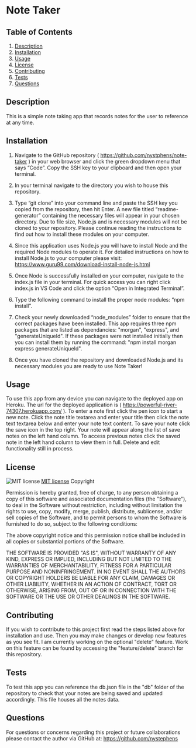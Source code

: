 # Note Taker

## Table of Contents
1. [Description](#description)
2. [Installation](#installation)
3. [Usage](#usage)
4. [License](#license)
5. [Contributing](#contributing)
6. [Tests](#tests)
7. [Questions](#questions)

## Description
This is a simple note taking app that records notes for the user to reference at any time.

## Installation
1.  Navigate to the GitHub repository ( https://github.com/nystphens/note-taker ) in your web browser and click the green dropdown menu that says “Code”.  Copy the SSH key to your clipboard and then open your terminal.  

2.  In your terminal navigate to the directory you wish to house this repository.  

3.  Type “git clone” into your command line and paste the SSH key you copied from the repository, then hit Enter.  A new file titled “readme-generator” containing the necessary files will appear in your chosen directory.  Due to file size, Node.js and is necessary  modules will not be cloned to your repository.  Please continue reading the instructions to find out how to install these modules on your computer. 

4.  Since this application uses Node.js you will have to install Node and the required Node modules to operate it.  For detailed instructions on how  to install Node.js to your computer please visit: https://www.guru99.com/download-install-node-js.html  

5.  Once Node is successfully installed on your computer, navigate to the index.js file in your terminal.  For quick access you can right click index.js in VS Code and click the option “Open in Integrated Terminal”.  

6.  Type the following command to install the proper node modules: “npm install”.  

7.  Check your newly downloaded “node_modules” folder to ensure that the correct packages have been installed.  This app requires three npm packages that are listed as dependancies: "morgan", "express", and "generateUniqueId".  If these packages were not installed initially then you can install them by running the command: "npm install morgan express generateUniqueId".  

8.  Once you have cloned the repository and downloaded Node.js and its necessary modules you are ready to use Note Taker!

## Usage
To use this app from any device you can navigate to the deployed app on Heroku.  The url for the deployed application is ( https://powerful-river-74307.herokuapp.com/ ).  To enter a note first click the pen icon to start a new note.  Click the note title textarea and enter your title then click the note text textarea below and enter your note text content.  To save your note click the save icon in the top right.  Your note will appear along the list of save notes on the left hand column.  To access previous notes click the saved note in the left hand column to view them in full.  Delete and edit functionality still in process. 

## License
![MIT license](https://img.shields.io/badge/license-MIT-brightgreen)
[MIT license](https://opensource.org/licenses/MIT)
Copyright <YEAR> <COPYRIGHT HOLDER>

Permission is hereby granted, free of charge, to any person obtaining a copy of this software and associated documentation files (the "Software"), to deal in the Software without restriction, including without limitation the rights to use, copy, modify, merge, publish, distribute, sublicense, and/or sell copies of the Software, and to permit persons to whom the Software is furnished to do so, subject to the following conditions:

The above copyright notice and this permission notice shall be included in all copies or substantial portions of the Software.

THE SOFTWARE IS PROVIDED "AS IS", WITHOUT WARRANTY OF ANY KIND, EXPRESS OR IMPLIED, INCLUDING BUT NOT LIMITED TO THE WARRANTIES OF MERCHANTABILITY, FITNESS FOR A PARTICULAR PURPOSE AND NONINFRINGEMENT. IN NO EVENT SHALL THE AUTHORS OR COPYRIGHT HOLDERS BE LIABLE FOR ANY CLAIM, DAMAGES OR OTHER LIABILITY, WHETHER IN AN ACTION OF CONTRACT, TORT OR OTHERWISE, ARISING FROM, OUT OF OR IN CONNECTION WITH THE SOFTWARE OR THE USE OR OTHER DEALINGS IN THE SOFTWARE.

## Contributing
If you wish to contribute to this project first read the steps listed above for installation and use.  Then you may make changes or develop new features as you see fit.  I am currently working on the optional "delete" feature.  Work on this feature  can be found by accessing the "feature/delete" branch for this repository.

## Tests
To test this app you can reference the db.json file in the "db" folder of the repository to check that your notes are being saved and updated accordingly.  This file houses all the notes data.  

## Questions
For questions or concerns regarding this project or future collaborations please contact the author via GitHub at:
https://github.com/nystephens

